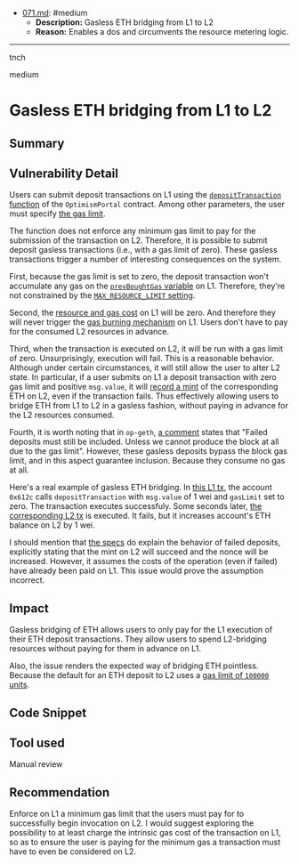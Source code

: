 
- [071.md](processed/medium/zero-gas-deposit/071.md): #medium
  - **Description:** Gasless ETH bridging from L1 to L2
  - **Reason:** Enables a dos and circumvents the resource metering logic.

---

tnch

medium

# Gasless ETH bridging from L1 to L2

## Summary



## Vulnerability Detail

Users can submit deposit transactions on L1 using the [`depositTransaction` function](https://github.com/sherlock-audit/2023-01-optimism/blob/main/optimism/packages/contracts-bedrock/contracts/L1/OptimismPortal.sol#L358) of the `OptimismPortal` contract. Among other parameters, the user must specify [the gas limit](https://github.com/sherlock-audit/2023-01-optimism/blob/main/optimism/packages/contracts-bedrock/contracts/L1/OptimismPortal.sol#L361).

The function does not enforce any minimum gas limit to pay for the submission of the transaction on L2. Therefore, it is possible to submit deposit gasless transactions (i.e., with a gas limit of zero). These gasless transactions trigger a number of interesting consequences on the system.

First, because the gas limit is set to zero, the deposit transaction won't accumulate any gas on the [`prevBoughtGas` variable](https://github.com/sherlock-audit/2023-01-optimism/blob/main/optimism/packages/contracts-bedrock/contracts/L1/ResourceMetering.sol#L131) on L1. Therefore, they're not constrained by the [`MAX_RESOURCE_LIMIT` setting](https://github.com/sherlock-audit/2023-01-optimism/blob/main/optimism/packages/contracts-bedrock/contracts/L1/ResourceMetering.sol#L132-L135).

Second, the [resource and gas cost](https://github.com/sherlock-audit/2023-01-optimism/blob/main/optimism/packages/contracts-bedrock/contracts/L1/ResourceMetering.sol#L137-L145) on L1 will be zero. And therefore they will never trigger the [gas burning mechanism](https://github.com/sherlock-audit/2023-01-optimism/blob/main/optimism/packages/contracts-bedrock/contracts/L1/ResourceMetering.sol#L151-L153) on L1. Users don't have to pay for the consumed L2 resources in advance.

Third, when the transaction is executed on L2, it will be run with a gas limit of zero. Unsurprisingly, execution will fail. This is a reasonable behavior. Although under certain circumstances, it will still allow the user to alter L2 state. In particular, if a user submits on L1 a deposit transaction with zero gas limit and positive `msg.value`, it will [record a mint](https://github.com/sherlock-audit/2023-01-optimism/blob/main/op-geth/core/state_transition.go#L306-L308) of the corresponding ETH on L2, even if the transaction fails. Thus effectively allowing users to bridge ETH from L1 to L2 in a gasless fashion, without paying in advance for the L2 resources consumed.

Fourth, it is worth noting that in `op-geth`, [a comment](https://github.com/sherlock-audit/2023-01-optimism/blob/main/op-geth/core/state_transition.go#L312) states that "Failed deposits must still be included. Unless we cannot produce the block at all due to the gas limit". However, these gasless deposits bypass the block gas limit, and in this aspect guarantee inclusion. Because they consume no gas at all.

Here's a real example of gasless ETH bridging. In [this L1 tx](https://goerli.etherscan.io/tx/0xe604736562f8d3d7328a3a1413199eb8f6e0c0da7c45b97d75554402d8e74054), the account `0x612c` calls `depositTransaction` with `msg.value` of 1 wei and `gasLimit` set to zero. The transaction executes successfuly. Some seconds later, [the corresponding L2 tx](https://goerli-optimism.etherscan.io/tx/0xb899c9382feb1c5236d8c403fa7fcd5f7e19af902aa6be932dea1526d5b24d21) is executed. It fails, but it increases account's ETH balance on L2 by 1 wei.

I should mention that [the specs](https://github.com/sherlock-audit/2023-01-optimism/blob/main/optimism/specs/deposits.md#execution) do explain the behavior of failed deposits, explicitly stating that the mint on L2 will succeed and the nonce will be increased. However, it assumes the costs of the operation (even if failed) have already been paid on L1. This issue would prove the assumption incorrect.

## Impact

Gasless bridging of ETH allows users to only pay for the L1 execution of their ETH deposit transactions. They allow users to spend L2-bridging resources without paying for them in advance on L1.

Also, the issue renders the expected way of bridging ETH pointless. Because the default for an ETH deposit to L2 uses a [gas limit of `100000` units](https://github.com/ethereum-optimism/optimism/blob/3c3e1a88b234a68bcd59be0c123d9f3cc152a91e/packages/contracts-bedrock/contracts/L1/OptimismPortal.sol#L41-L44).

## Code Snippet

## Tool used

Manual review

## Recommendation

Enforce on L1 a minimum gas limit that the users must pay for to successfully begin invocation on L2. I would suggest exploring the possibility to at least charge the intrinsic gas cost of the transaction on L1, so as to ensure the user is paying for the minimum gas a transaction must have to even be considered on L2.
